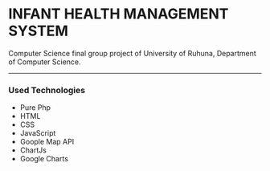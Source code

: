 # INFANT HEALTH MANAGEMENT SYSTEM

Computer Science final group project of University of Ruhuna, Department of Computer Science.

---

### Used Technologies

* Pure Php
* HTML
* CSS
* JavaScript
* Goople Map API
* ChartJs
* Google Charts
